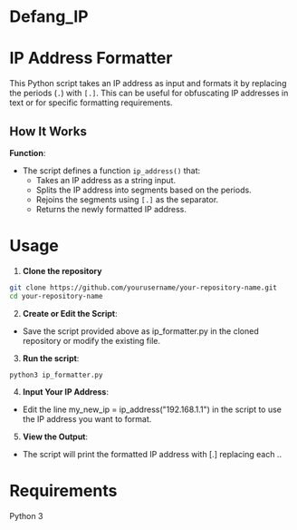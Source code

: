 # Defang_IP

# IP Address Formatter

This Python script takes an IP address as input and formats it by replacing the periods (`.`) with `[.]`. This can be useful for obfuscating IP addresses in text or for specific formatting requirements.

## How It Works

**Function**: 
   - The script defines a function `ip_address()` that:
     - Takes an IP address as a string input.
     - Splits the IP address into segments based on the periods.
     - Rejoins the segments using `[.]` as the separator.
     - Returns the newly formatted IP address.

# Usage

1. **Clone the repository**
```bash
git clone https://github.com/yourusername/your-repository-name.git
cd your-repository-name
```

2. **Create or Edit the Script**:
- Save the script provided above as ip_formatter.py in the cloned repository or modify the existing file.

3. **Run the script**:
```
python3 ip_formatter.py
```

4. **Input Your IP Address**:
- Edit the line my_new_ip = ip_address("192.168.1.1") in the script to use the IP address you want to format.

5. **View the Output**:
- The script will print the formatted IP address with [.] replacing each ..

# Requirements

Python 3

